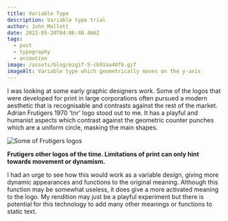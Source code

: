 ```yaml
---
title: Variable Type
description: Variable type trial
author: John Mallett
date: 2022-05-20T04:06:40.466Z
tags:
  - post
  - typography
  - animation
image: /assets/blog/ezgif-5-cb91aa40fb.gif
imageAlt: Variable type which geometrically moves on the y-axis
---
```

I was looking at some early graphic designers work. Some of the logos that were developed for print in large corporations often pursued a modern aesthetic that is recognisable and contrasts against the rest of the market. Adrian Frutigers 1970 'tnr' logo stood out to me. It has a playful and humanist aspects which contrast against the geometric counter punches which are a uniform circle, masking the main shapes. 

![Some of Frutigers logos](/assets/blog/frutiger_logos.png)

<b>Frutigers other logos of the time. Limitations of print can only hint towards movement or dynamism.</b>

I had an urge to see how this would work as a variable design, giving more dynamic appearances and functions to the original meaning. Although this function may be somewhat useless, it does give a more activated meaning to the logo. My rendition may just be a playful experiment but there is potential for this technology to add many other meanings or functions to static text.